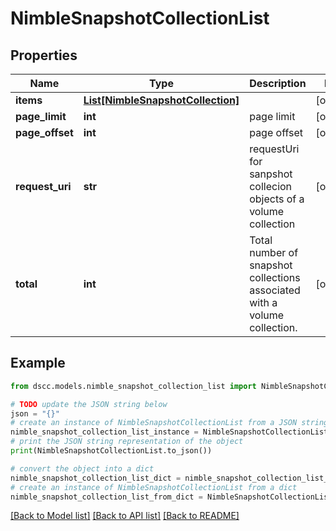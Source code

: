 # NimbleSnapshotCollectionList


## Properties

Name | Type | Description | Notes
------------ | ------------- | ------------- | -------------
**items** | [**List[NimbleSnapshotCollection]**](NimbleSnapshotCollection.md) |  | [optional] 
**page_limit** | **int** | page limit | [optional] 
**page_offset** | **int** | page offset | [optional] 
**request_uri** | **str** | requestUri for sanpshot collecion objects of a volume collection | [optional] 
**total** | **int** | Total number of snapshot collections associated with a volume collection. | [optional] 

## Example

```python
from dscc.models.nimble_snapshot_collection_list import NimbleSnapshotCollectionList

# TODO update the JSON string below
json = "{}"
# create an instance of NimbleSnapshotCollectionList from a JSON string
nimble_snapshot_collection_list_instance = NimbleSnapshotCollectionList.from_json(json)
# print the JSON string representation of the object
print(NimbleSnapshotCollectionList.to_json())

# convert the object into a dict
nimble_snapshot_collection_list_dict = nimble_snapshot_collection_list_instance.to_dict()
# create an instance of NimbleSnapshotCollectionList from a dict
nimble_snapshot_collection_list_from_dict = NimbleSnapshotCollectionList.from_dict(nimble_snapshot_collection_list_dict)
```
[[Back to Model list]](../README.md#documentation-for-models) [[Back to API list]](../README.md#documentation-for-api-endpoints) [[Back to README]](../README.md)


